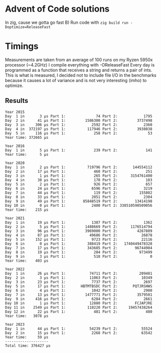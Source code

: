 # Advent of Code solutions

In zig, cause we gotta go fast B)
Run code with `zig build run -Doptimize=ReleaseFast`

# Timings

Measurements are taken from an average of 100 runs on my Ryzen 5950x processor
(~4.2GHz) I compile everything with -OReleaseFast
Every day is programmed as a function that receives a string and returns a pair
of ints. This is what is measured, I decided not to include file I/O in the benchmarks because it causes a lot of variance and is not very interesting (imho) to optimize.

## Results
```
Year 2015
Day  1 in       3 μs Part 1:              74 Part 2:            1795
Day  2 in      41 μs Part 1:         1586300 Part 2:         3737498
Day  3 in     306 μs Part 1:            2592 Part 2:            2360
Day  4 in  372197 μs Part 1:          117946 Part 2:         3938038
Day  5 in     116 μs Part 1:             258 Part 2:              53
Year time: 372665 μs

Year 2016
Day  1 in       5 μs Part 1:             239 Part 2:             141
Year time:      5 μs

Year 2020
Day  1 in       2 μs Part 1:          719796 Part 2:       144554112
Day  2 in      17 μs Part 1:             460 Part 2:             251
Day  3 in       1 μs Part 1:             265 Part 2:      3154761400
Day  4 in      38 μs Part 1:             170 Part 2:             103
Day  5 in       2 μs Part 1:             926 Part 2:             657
Day  6 in      24 μs Part 1:            6596 Part 2:            3219
Day  7 in      44 μs Part 1:             119 Part 2:          155802
Day  8 in      33 μs Part 1:            2051 Part 2:            2304
Day  9 in      49 μs Part 1:        85848519 Part 2:        13414198
Day 10 in       0 μs Part 1:            2400 Part 2: 338510590509056
Year time:    215 μs

Year 2021
Day  1 in      19 μs Part 1:            1387 Part 2:            1362
Day  2 in       5 μs Part 1:         1488669 Part 2:      1176514794
Day  3 in      96 μs Part 1:         3969000 Part 2:         4267809
Day  4 in      87 μs Part 1:           49686 Part 2:           26878
Day  5 in     152 μs Part 1:            9723 Part 2:           22116
Day  6 in       0 μs Part 1:          388419 Part 2:   1740449478328
Day  7 in      17 μs Part 1:          343605 Part 2:        96744904
Day  8 in      19 μs Part 1:             284 Part 2:          973499
Day  9 in       3 μs Part 1:             518 Part 2:               0
Year time:    403 μs

Year 2022
Day  1 in      26 μs Part 1:           74711 Part 2:          209481
Day  2 in       3 μs Part 1:           11063 Part 2:           10349
Day  3 in      23 μs Part 1:            7737 Part 2:            2697
Day  5 in      17 μs Part 1:       HBTMTBSDC Part 2:       PQTJRSHWS
Day  6 in       4 μs Part 1:            1042 Part 2:            2980
Day  7 in      13 μs Part 1:         1477771 Part 2:         3579501
Day  9 in     416 μs Part 1:            6284 Part 2:            2661
Day 10 in       1 μs Part 1:           12880 Part 2:        FCJAPJRE
Day 11 in    2549 μs Part 1:          110220 Part 2:     19457438264
Day 12 in      22 μs Part 1:             481 Part 2:             480
Year time:   3078 μs

Year 2023
Day  1 in      44 μs Part 1:           54239 Part 2:           55524
Day  2 in      15 μs Part 1:            2268 Part 2:           63542
Year time:     59 μs
--------------------
Total time: 376427 μs
```
